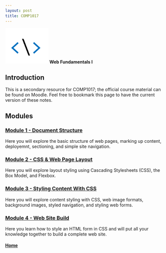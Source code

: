 ```yaml
---
layout: post
title: COMP1017
---
```

![comp1017-icon.png](comp1017-icon.png) **Web Fundamentals I**

## Introduction
This is a secondary resource for COMP1017; the official course material can be found on Moodle. Feel free to bookmark this page to have the current version of these notes.

## Modules

### [Module 1 - Document Structure](module1/)
Here you will explore the basic structure of web pages, marking up content, deployemnt, sectioning, and simple site navigation.

### [Module 2 - CSS & Web Page Layout](module2/)
Here you will explore layout styling using Cascading Stylesheets (CSS), the Box Model, and Flexbox.

### [Module 3 - Styling Content With CSS](module3/)
Here you will explore content styling with CSS, web image formats, background images, styled navigation, and styling web forms.

### [Module 4 - Web Site Build](module4/)
Here you learn how to style an HTML form in CSS and will put all your knowledge together to build a complete web site.

#### [Home](../)